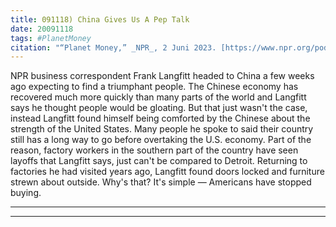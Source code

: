 ```yaml
---
title: 091118) China Gives Us A Pep Talk
date: 20091118
tags: #PlanetMoney
citation: "“Planet Money,” _NPR_, 2 Juni 2023. [https://www.npr.org/podcasts/510289/planet-money](https://www.npr.org/podcasts/510289/planet-money) (diakses 4 Juni 2023)."
---
```


NPR business correspondent Frank Langfitt headed to China a few weeks ago expecting to find a triumphant people. The Chinese economy has recovered much more quickly than many parts of the world and Langfitt says he thought people would be gloating. But that just wasn't the case, instead Langfitt found himself being comforted by the Chinese about the strength of the United States. Many people he spoke to said their country still has a long way to go before overtaking the U.S. economy. Part of the reason, factory workers in the southern part of the country have seen layoffs that Langfitt says, just can't be compared to Detroit. Returning to factories he had visited years ago, Langfitt found doors locked and furniture strewn about outside. Why's that? It's simple — Americans have stopped buying.

----



----
